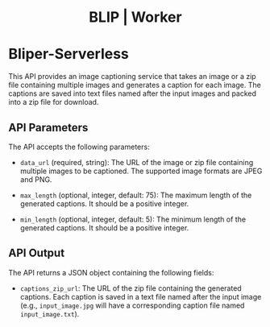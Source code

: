 <div align="center">

<h1>BLIP | Worker</h1>

</div>

# Bliper-Serverless

This API provides an image captioning service that takes an image or a zip file containing multiple images and generates a caption for each image. The captions are saved into text files named after the input images and packed into a zip file for download.

## API Parameters

The API accepts the following parameters:

- `data_url` (required, string): The URL of the image or zip file containing multiple images to be captioned. The supported image formats are JPEG and PNG.

- `max_length` (optional, integer, default: 75): The maximum length of the generated captions. It should be a positive integer.

- `min_length` (optional, integer, default: 5): The minimum length of the generated captions. It should be a positive integer.

## API Output

The API returns a JSON object containing the following fields:

- `captions_zip_url`: The URL of the zip file containing the generated captions. Each caption is saved in a text file named after the input image (e.g., `input_image.jpg` will have a corresponding caption file named `input_image.txt`).
